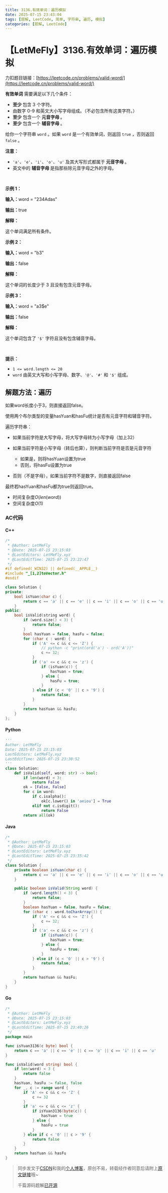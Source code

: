 ```yaml
---
title: 3136.有效单词：遍历模拟
date: 2025-07-15 23:43:04
tags: [题解, LeetCode, 简单, 字符串, 遍历, 模拟]
categories: [题解, LeetCode]
---
```


# 【LetMeFly】3136.有效单词：遍历模拟

力扣题目链接：[https://leetcode.cn/problems/valid-word/](https://leetcode.cn/problems/valid-word/)

<p><strong>有效单词</strong> 需要满足以下几个条件：</p>

<ul>
	<li><strong>至少 </strong>包含 3 个字符。</li>
	<li>由数字 0-9 和英文大小写字母组成。（不必包含所有这类字符。）</li>
	<li><strong>至少</strong> 包含一个 <strong>元音字母 </strong>。</li>
	<li><strong>至少</strong> 包含一个 <strong>辅音字母 </strong>。</li>
</ul>

<p>给你一个字符串 <code>word</code> 。如果 <code>word</code> 是一个有效单词，则返回 <code>true</code> ，否则返回 <code>false</code> 。</p>

<p><strong>注意：</strong></p>

<ul>
	<li><code>'a'</code>、<code>'e'</code>、<code>'i'</code>、<code>'o'</code>、<code>'u'</code> 及其大写形式都属于<strong> 元音字母 </strong>。</li>
	<li>英文中的 <strong>辅音字母 </strong>是指那些除元音字母之外的字母。</li>
</ul>

<p>&nbsp;</p>

<p><strong class="example">示例 1：</strong></p>

<div class="example-block">
<p><strong>输入：</strong><span class="example-io">word = "234Adas"</span></p>

<p><strong>输出：</strong><span class="example-io">true</span></p>

<p><strong>解释：</strong></p>

<p>这个单词满足所有条件。</p>
</div>

<p><strong class="example">示例 2：</strong></p>

<div class="example-block">
<p><strong>输入：</strong><span class="example-io">word = "b3"</span></p>

<p><strong>输出：</strong><span class="example-io">false</span></p>

<p><strong>解释：</strong></p>

<p>这个单词的长度少于 3 且没有包含元音字母。</p>
</div>

<p><strong class="example">示例 3：</strong></p>

<div class="example-block">
<p><strong>输入：</strong><span class="example-io">word = "a3$e"</span></p>

<p><strong>输出：</strong><span class="example-io">false</span></p>

<p><strong>解释：</strong></p>

<p>这个单词包含了 <code>'$'</code> 字符且没有包含辅音字母。</p>
</div>

<p>&nbsp;</p>

<p><strong>提示：</strong></p>

<ul>
	<li><code>1 &lt;= word.length &lt;= 20</code></li>
	<li><code>word</code> 由英文大写和小写字母、数字、<code>'@'</code>、<code>'#'</code> 和 <code>'$'</code> 组成。</li>
</ul>


    
## 解题方法：遍历

如果word长度小于3，则直接返回false。

使用两个布尔类型的变量hasYuan和hasFu统计是否有元音字符和辅音字符。

遍历字符串：

+ 如果当前字符是大写字母，将大写字母转为小写字母（加上32）
+ 如果当前字符是小写字母（转后也算），则判断当前字符是否是元音字符

    + 如果是，则将hasYuan设置为true
    + 否则，将hasFu设置为true

+ 否则（不是字母），如果当前字符不是数字，则直接返回false

最终若hasYuan和hasFu都为true则返回true。

+ 时间复杂度$O(len(word))$
+ 空间复杂度$O(1)$

### AC代码

#### C++

```cpp
/*
 * @Author: LetMeFly
 * @Date: 2025-07-15 23:15:03
 * @LastEditors: LetMeFly.xyz
 * @LastEditTime: 2025-07-15 23:22:47
 */
#if defined(_WIN32) || defined(__APPLE__)
#include "_[1,2]toVector.h"
#endif

class Solution {
private:
    bool isYuan(char c) {
        return c == 'a' || c == 'e' || c == 'i' || c == 'o' || c == 'u';
    }
public:
    bool isValid(string word) {
        if (word.size() < 3) {
            return false;
        }
        bool hasYuan = false, hasFu = false;
        for (char c : word) {
            if ('A' <= c && c <= 'Z') {
                // python -c "print(ord('a') - ord('A'))"
                c += 32;
            }
            if ('a' <= c && c <= 'z') {
                if (isYuan(c)) {
                    hasYuan = true;
                } else {
                    hasFu = true;
                }
            } else if (c < '0' || c > '9') {
                return false;
            }
        }
        return hasYuan && hasFu;
    }
};
```

#### Python

```python
'''
Author: LetMeFly
Date: 2025-07-15 23:15:03
LastEditors: LetMeFly.xyz
LastEditTime: 2025-07-15 23:30:52
'''
class Solution:
    def isValid(self, word: str) -> bool:
        if len(word) < 3:
            return False
        ok = [False, False]
        for c in word:
            if c.isalpha():
                ok[c.lower() in 'aeiou'] = True
            elif not c.isdigit():
                return False
        return all(ok)
```

#### Java

```java
/*
 * @Author: LetMeFly
 * @Date: 2025-07-15 23:15:03
 * @LastEditors: LetMeFly.xyz
 * @LastEditTime: 2025-07-15 23:35:42
 */
class Solution {
    private boolean isYuan(char c) {
        return c == 'a' || c == 'e' || c == 'i' || c == 'o' || c == 'u';
    }

    public boolean isValid(String word) {
        if (word.length() < 3) {
            return false;
        }
        boolean hasYuan = false, hasFu = false;
        for (char c : word.toCharArray()) {
            if ('A' <= c && c <= 'Z') {
                c += 32;
            }
            if ('a' <= c && c <= 'z') {
                if (isYuan(c)) {
                    hasYuan = true;
                } else {
                    hasFu = true;
                }
            } else if (c < '0' || c > '9') {
                return false;
            }
        }
        return hasYuan && hasFu;
    }
}
```

#### Go

```go
/*
 * @Author: LetMeFly
 * @Date: 2025-07-15 23:15:03
 * @LastEditors: LetMeFly.xyz
 * @LastEditTime: 2025-07-15 23:40:26
 */
package main

func isYuan3136(c byte) bool {
    return c == 'a' || c == 'e' || c == 'o' || c == 'i' || c == 'u'
}

func isValid(word string) bool {
    if len(word) < 3 {
        return false
    }
    hasYuan, hasFu := false, false
    for _, c := range word {
        if 'A' <= c && c <= 'Z' {
            c += 32
        }
        if 'a' <= c && c <= 'z' {
            if isYuan3136(byte(c)) {
                hasYuan = true
            } else {
                hasFu = true
            }
        } else if c < '0' || c > '9' {
            return false
        }
    }
    return hasYuan && hasFu
}
```

> 同步发文于[CSDN](https://letmefly.blog.csdn.net/article/details/149373884)和我的[个人博客](https://blog.letmefly.xyz/)，原创不易，转载经作者同意后请附上[原文链接](https://blog.letmefly.xyz/2025/07/15/LeetCode%203136.%E6%9C%89%E6%95%88%E5%8D%95%E8%AF%8D/)哦~
>
> 千篇源码题解[已开源](https://github.com/LetMeFly666/LeetCode)
